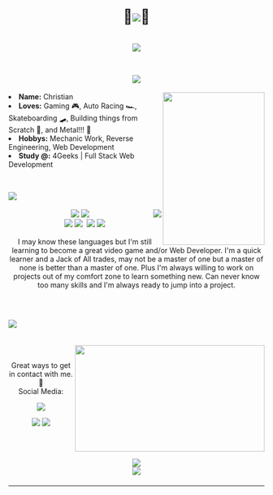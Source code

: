 <body>
<h1 align="center"> 🤘<img src="https://user-images.githubusercontent.com/88987265/144890443-b501b4bd-5eb7-420b-a441-1ff1579a6af8.png">🤘</h1>
<br>
<div align="center">
<img src="https://c.tenor.com/tmiXqjjjhcMAAAAC/doom.gif">
</div>
<br>
<div>
<h2 align="center"> <img src="https://user-images.githubusercontent.com/88987265/144890340-1e0cb5e1-f8a1-49e0-8844-e68b54ff7e6d.png"> </h2>
<img src="https://64.media.tumblr.com/e6a90e883214e4bb8c61bb27d3f4189f/3cc12be5ff2d1d06-ea/s400x600/b33b10de13fce1910af358a7011a17a4841ee6ca.gifv" align="right" width="200.5px" height="300.5px">
<li>
<b>Name:</b> Christian</li>
<li>
<b>Loves:</b> Gaming 🎮, Auto Racing 🏎️, Skateboarding 🛹, Building things from Scratch 🔧, and Metal!!! 🤘
</li>
<li>
<b>Hobbys:</b> Mechanic Work, Reverse Engineering, Web Development
</li>
<li>
<b>Study @:</b> 4Geeks | Full Stack Web Development
</li>
<br>
</div>
<div>
<h2 align="left">            <img src="https://user-images.githubusercontent.com/88987265/144891945-2e70c68b-48c8-4520-9329-c835c97f849b.png"></h2>
<p>
<img src="https://static.wikia.nocookie.net/powerlisting/images/f/f3/Sonic_Breakdancing.gif/revision/latest?cb=20210913002932" align="right">
</div>
<div>
<p align="center"><img src="https://img.shields.io/badge/html5%20-%23E34F26.svg?&style=for-the-badge&logo=html5&logoColor=white"/> <img src="https://img.shields.io/badge/css3%20-%231572B6.svg?&style=for-the-badge&logo=css3&logoColor=white"/><br>
 <img src="https://img.shields.io/badge/node.js%20-%2343853D.svg?&style=for-the-badge&logo=node.js&logoColor=white"/> <img src="https://img.shields.io/badge/javascript%20-%23323330.svg?&style=for-the-badge&logo=javascript&logoColor=%23F7DF1E"/> <img src"https://camo.githubusercontent.com/35ed2859d7e03b4695a17eedefe6c45c9120136860786d5475d0cf6f55d8c4f6/68747470733a2f2f696d672e736869656c64732e696f2f62616467652f72656163742532302d2532333030443946462e7376673f267374796c653d666f722d7468652d6261646765266c6f676f3d7265616374266c6f676f436f6c6f723d7768697465"> <img src="https://img.shields.io/badge/git%20-%23F05033.svg?&style=for-the-badge&logo=git&logoColor=white"/> <img src="https://img.shields.io/badge/python-3670A0?style=for-the-badge&logo=python&logoColor=ffdd54"> <br><br>
I may know these languages but I'm still learning to become a great video game and/or Web Developer. I'm a quick learner and a Jack of All trades, may not be a master of one but a master of none is better than a master of one. Plus I'm always willing to work on projects out of my comfort zone to learn something new. Can never know too many skills and I'm always ready to jump into a project.
</p>
<br>
<h2>           <img src="https://user-images.githubusercontent.com/88987265/144895967-e0382fcb-7937-4f87-b6f4-bbad57d7059b.png">
</h2>
</br>
<img src="https://c.tenor.com/LqJ0DYERcn4AAAAC/resident-evil-re7.gif" align="right" width="373.5px" height="208.5px">
<br>
<p align="center">Great ways to get in contact with me. 📱 <br>
Social Media:</p>
<p align="center"><a href="https://www.linkedin.com/in/christian-luperon-907927220/" target="_blank"><img src="https://img.shields.io/badge/linkedin-%230077B5.svg?style=for-the-badge&logo=linkedin&logoColor=white"/></a> </p>
<p align="center"><a href="https://www.twitch.tv/oglupey" target="_blank"><img src="https://img.shields.io/badge/OGLupey-%239146FF.svg?style=for-the-badge&logo=Twitch&logoColor=white"/></a> <a href="https://twitter.com/OGLupey" target="_blank"><img src="https://img.shields.io/badge/Lupey-%231DA1F2.svg?style=for-the-badge&logo=Twitter&logoColor=white"/></a></p>
</div>
<br>
<div>
<h2 align="center"><img src="https://user-images.githubusercontent.com/88987265/144901947-de4e9b57-0ee4-43eb-aa76-a899b972689f.png"
</h2>
<div align="center">
<img src="https://c.tenor.com/1NuRXo1ut_QAAAAC/csgo-walking.gif">
</div>
<hr>
</div>
</div>
</body>
